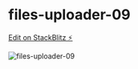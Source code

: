 # files-uploader-09

[Edit on StackBlitz ⚡️](https://stackblitz.com/edit/files-uploader-09)


![files-uploader-09](https://user-images.githubusercontent.com/115601442/206695244-64bf0ad1-f01c-4ef9-8ea5-d89d427bae5d.png)
